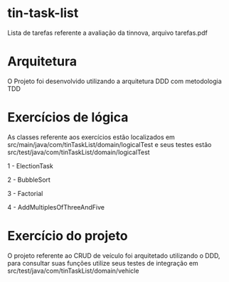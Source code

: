 # tin-task-list
Lista de tarefas referente a avaliação da tinnova, arquivo tarefas.pdf

# Arquitetura
O Projeto foi desenvolvido utilizando a arquitetura DDD com metodologia TDD

# Exercícios de lógica
As classes referente aos exercícios estão localizados em src/main/java/com/tinTaskList/domain/logicalTest e seus testes estão src/test/java/com/tinTaskList/domain/logicalTest

<p>1 - ElectionTask</p>
<p>2 - BubbleSort</p>
<p>3 - Factorial</p>
<p>4 - AddMultiplesOfThreeAndFive </p>

# Exercício do projeto
O projeto referente ao CRUD de veículo foi arquitetado utilizando o DDD, para consultar suas funções utilize seus testes de integração em src/test/java/com/tinTaskList/domain/vehicle
